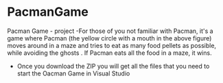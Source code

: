 # PacmanGame
Pacman Game - project -For those of you not familiar with Pacman, it's a game where Pacman (the yellow circle with a mouth in the above figure) moves around in a maze and tries to eat as many food pellets as possible, while avoiding the ghosts . If Pacman eats all the food in a maze, it wins.
- Once you download the ZIP you will get all the files that you need to start the Oacman Game in Visual Studio
